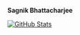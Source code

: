 **Sagnik Bhattacharjee**  

[![GitHub Stats](https://github-readme-stats.vercel.app/api?username=datavorous&show_icons=true&theme=transparent&rank_icon=percentile)](https://github.com/datavorous)



